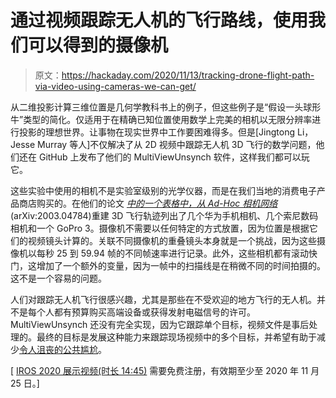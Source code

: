 # 通过视频跟踪无人机的飞行路线，使用我们可以得到的摄像机

> 原文：<https://hackaday.com/2020/11/13/tracking-drone-flight-path-via-video-using-cameras-we-can-get/>

从二维投影计算三维位置是几何学教科书上的例子，但这些例子是“假设一头球形牛”类型的简化。仅适用于在精确已知位置使用数学上完美的相机以无限分辨率进行投影的理想世界。让事物在现实世界中工作要困难得多。但是[Jingtong Li，Jesse Murray 等人]不仅解决了从 2D 视频中跟踪无人机 3D 飞行的数学问题，他们还在 GitHub 上发布了他们的 MultiViewUnsynch 软件，这样我们都可以玩它。

这些实验中使用的相机不是实验室级别的光学仪器，而是在我们当地的消费电子产品商店购买的。在他们的论文 [*中的一个表格中，从 Ad-Hoc 相机网络*](https://arxiv.org/abs/2003.04784) (arXiv:2003.04784)重建 3D 飞行轨迹列出了几个华为手机相机、几个索尼数码相机和一个 GoPro 3。摄像机不需要以任何特定的方式放置，因为位置是根据它们的视频镜头计算的。关联不同摄像机的重叠镜头本身就是一个挑战，因为这些摄像机以每秒 25 到 59.94 帧的不同帧速率进行记录。此外，这些相机都有滚动快门，这增加了一个额外的变量，因为一帧中的扫描线是在稍微不同的时间拍摄的。这不是一个容易的问题。

人们对跟踪无人机飞行很感兴趣，尤其是那些在不受欢迎的地方飞行的无人机。并不是每个人都有预算购买高端设备或获得发射电磁信号的许可。MultiViewUnsynch 还没有完全实现，因为它跟踪单个目标，视频文件是事后处理的。最终的目标是发展这种能力来跟踪现场视频中的多个目标，并希望有助于减少[令人沮丧的公共尴尬](https://hackaday.com/2020/06/17/justice-for-the-gatwick-two-the-final-chapter-in-the-british-drone-panic-saga/)。

[ [IROS 2020 展示视频(时长 14:45)](https://www.iros2020.org/ondemand/episode?id=240&id2=Perception%20for%20Aerial%20Systems&1604724693477) 需要免费注册，有效期至少至 2020 年 11 月 25 日。]